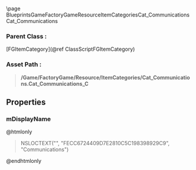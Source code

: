 \page BlueprintsGameFactoryGameResourceItemCategoriesCat_Communications Cat_Communications
### Parent Class :
[FGItemCategory](@ref ClassScriptFGItemCategory)
### Asset Path :
<b><blockquote>/Game/FactoryGame/Resource/ItemCategories/Cat_Communications.Cat_Communications_C</blockquote></b>
## Properties

### mDisplayName
@htmlonly
<blockquote>NSLOCTEXT("", "FECC6724409D7E2810C5C198398929C9", "Communications")</blockquote>
@endhtmlonly

